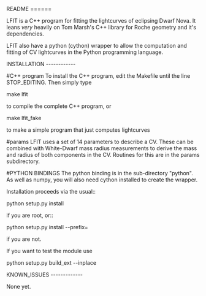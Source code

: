 README ======

LFIT is a C++ program for fitting the lightcurves of eclipsing Dwarf
Nova. It leans *very* heavily on Tom Marsh's C++ library for Roche
geometry and it's dependencies.

LFIT also have a python (cython) wrapper to allow the computation and
fitting of CV lightcurves in the Python programming language.

INSTALLATION ------------

#C++ program
To install the C++ program, edit the Makefile until the line
STOP_EDITING. Then simply type

 make lfit

to compile the complete C++ program, or

 make lfit_fake

to make a simple program that just computes lightcurves

#params
LFIT uses a set of 14 parameters to describe a CV. These can be combined
with White-Dwarf mass radius measurements to derive the mass and radius
of both components in the CV. Routines for this are in the params subdirectory.

#PYTHON BINDINGS
The python binding is in the sub-directory "python". As well as numpy,
you will also need cython installed to create the wrapper.

Installation proceeds via the usual::

 python setup.py install

if you are root, or::

 python setup.py install --prefix=<install dir>

if you are not.

If you want to test the module use

 python setup.py build_ext --inplace


KNOWN_ISSUES -------------

None yet.



